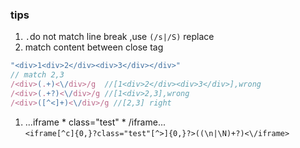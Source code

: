 
### tips 
1. `.`do not match line break ,use `(/s|/S)` replace
2. match content between close tag  
```js
"<div>1<div>2</div><div>3</div></div>"
// match 2,3
/<div>(.+)<\/div>/g  //[1<div>2</div><div>3</div>],wrong
/<div>(.+?)<\/div>/g //[1<div>2,3],wrong
/<div>([^<]+)<\/div>/g //[2,3] right
```

1. ...iframe * class="test" * /iframe...  
`<iframe[^c]{0,}?class="test"[^>]{0,}?>((\n|\N)+?)<\/iframe>`